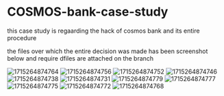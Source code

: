 # COSMOS-bank-case-study
this case study is regaarding the hack of cosmos bank and its entire procedure


the files over which the entire decision was made has been screenshot below and require dfiles are attached on the branch

![1715264874764](https://github.com/ENSANITYel/COSMOS-bank-case-study/assets/96373614/5005c989-b63d-45ac-a2a6-92170685456d)
![1715264874756](https://github.com/ENSANITYel/COSMOS-bank-case-study/assets/96373614/fc4d49e1-1aa3-49b7-b366-ccfad2fa30d3)
![1715264874752](https://github.com/ENSANITYel/COSMOS-bank-case-study/assets/96373614/d7ac0aa6-4cf3-4e92-ba52-205723840d41)
![1715264874746](https://github.com/ENSANITYel/COSMOS-bank-case-study/assets/96373614/0d3974ab-e543-4f2f-9afd-15703e8b0db4)
![1715264874738](https://github.com/ENSANITYel/COSMOS-bank-case-study/assets/96373614/26479975-f32f-4e30-b280-97bcfd4e7a31)
![1715264874731](https://github.com/ENSANITYel/COSMOS-bank-case-study/assets/96373614/9fa3759b-4b21-4850-83eb-28663ddcaa05)
![1715264874779](https://github.com/ENSANITYel/COSMOS-bank-case-study/assets/96373614/5f591256-abc6-414b-a5a4-5f986eef1d77)
![1715264874777](https://github.com/ENSANITYel/COSMOS-bank-case-study/assets/96373614/188eacbe-bb18-42bf-9a8a-11ecce41af99)
![1715264874775](https://github.com/ENSANITYel/COSMOS-bank-case-study/assets/96373614/a1f224ae-6cc4-439b-9a31-788a5ba2b161)
![1715264874772](https://github.com/ENSANITYel/COSMOS-bank-case-study/assets/96373614/f97e84ac-35d9-4d14-8679-d003909ea389)
![1715264874768](https://github.com/ENSANITYel/COSMOS-bank-case-study/assets/96373614/c19de291-051b-4da0-8609-23bb4636f751)
